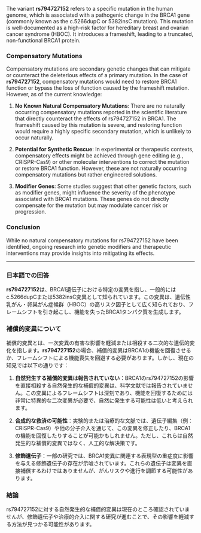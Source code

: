 The variant **rs794727152** refers to a specific mutation in the human genome, which is associated with a pathogenic change in the BRCA1 gene (commonly known as the c.5266dupC or 5382insC mutation). This mutation is well-documented as a high-risk factor for hereditary breast and ovarian cancer syndrome (HBOC). It introduces a frameshift, leading to a truncated, non-functional BRCA1 protein.

### Compensatory Mutations
Compensatory mutations are secondary genetic changes that can mitigate or counteract the deleterious effects of a primary mutation. In the case of **rs794727152**, compensatory mutations would need to restore BRCA1 function or bypass the loss of function caused by the frameshift mutation. However, as of the current knowledge:

1. **No Known Natural Compensatory Mutations**: There are no naturally occurring compensatory mutations reported in the scientific literature that directly counteract the effects of rs794727152 in BRCA1. The frameshift caused by this mutation is severe, and restoring function would require a highly specific secondary mutation, which is unlikely to occur naturally.

2. **Potential for Synthetic Rescue**: In experimental or therapeutic contexts, compensatory effects might be achieved through gene editing (e.g., CRISPR-Cas9) or other molecular interventions to correct the mutation or restore BRCA1 function. However, these are not naturally occurring compensatory mutations but rather engineered solutions.

3. **Modifier Genes**: Some studies suggest that other genetic factors, such as modifier genes, might influence the severity of the phenotype associated with BRCA1 mutations. These genes do not directly compensate for the mutation but may modulate cancer risk or progression.

### Conclusion
While no natural compensatory mutations for rs794727152 have been identified, ongoing research into genetic modifiers and therapeutic interventions may provide insights into mitigating its effects.

---

### 日本語での回答
**rs794727152**は、BRCA1遺伝子における特定の変異を指し、一般的にはc.5266dupCまたは5382insC変異として知られています。この変異は、遺伝性乳がん・卵巣がん症候群（HBOC）の高リスク因子として広く知られており、フレームシフトを引き起こし、機能を失ったBRCA1タンパク質を生成します。

### 補償的変異について
補償的変異とは、一次変異の有害な影響を軽減または相殺する二次的な遺伝的変化を指します。**rs794727152**の場合、補償的変異はBRCA1の機能を回復させるか、フレームシフトによる機能喪失を回避する必要があります。しかし、現在の知見では以下の通りです：

1. **自然発生する補償的変異は報告されていない**：BRCA1のrs794727152の影響を直接相殺する自然発生的な補償的変異は、科学文献では報告されていません。この変異によるフレームシフトは深刻であり、機能を回復するためには非常に特異的な二次変異が必要で、自然に発生する可能性は低いと考えられます。

2. **合成的な救済の可能性**：実験的または治療的な文脈では、遺伝子編集（例：CRISPR-Cas9）や他の分子介入を通じて、この変異を修正したり、BRCA1の機能を回復したりすることが可能かもしれません。ただし、これらは自然発生的な補償的変異ではなく、人工的な解決策です。

3. **修飾遺伝子**：一部の研究では、BRCA1変異に関連する表現型の重症度に影響を与える修飾遺伝子の存在が示唆されています。これらの遺伝子は変異を直接補償するわけではありませんが、がんリスクや進行を調節する可能性があります。

### 結論
rs794727152に対する自然発生的な補償的変異は現在のところ確認されていませんが、修飾遺伝子や治療的介入に関する研究が進むことで、その影響を軽減する方法が見つかる可能性があります。
